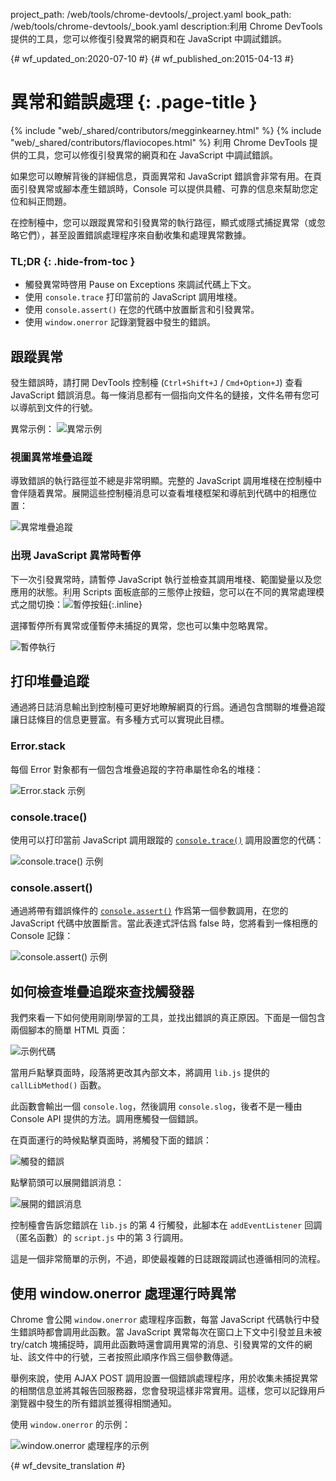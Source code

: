 project_path: /web/tools/chrome-devtools/_project.yaml
book_path: /web/tools/chrome-devtools/_book.yaml
description:利用 Chrome DevTools 提供的工具，您可以修復引發異常的網頁和在 JavaScript 中調試錯誤。

{# wf_updated_on:2020-07-10 #}
{# wf_published_on:2015-04-13 #}

# 異常和錯誤處理 {: .page-title }

{% include "web/_shared/contributors/megginkearney.html" %}
{% include "web/_shared/contributors/flaviocopes.html" %}
利用 Chrome DevTools 提供的工具，您可以修復引發異常的網頁和在 JavaScript 中調試錯誤。

如果您可以瞭解背後的詳細信息，頁面異常和 JavaScript 錯誤會非常有用。在頁面引發異常或腳本產生錯誤時，Console 可以提供具體、可靠的信息來幫助您定位和糾正問題。 

在控制檯中，您可以跟蹤異常和引發異常的執行路徑，顯式或隱式捕捉異常（或忽略它們），甚至設置錯誤處理程序來自動收集和處理異常數據。


### TL;DR {: .hide-from-toc }
- 觸發異常時啓用 Pause on Exceptions 來調試代碼上下文。
- 使用  <code>console.trace</code> 打印當前的 JavaScript 調用堆棧。
- 使用  <code>console.assert()</code> 在您的代碼中放置斷言和引發異常。
- 使用  <code>window.onerror</code> 記錄瀏覽器中發生的錯誤。


## 跟蹤異常

發生錯誤時，請打開 DevTools 控制檯 (`Ctrl+Shift+J` / `Cmd+Option+J`) 查看 JavaScript 錯誤消息。每一條消息都有一個指向文件名的鏈接，文件名帶有您可以導航到文件的行號。


異常示例：
![異常示例](images/track-exceptions-tracking-exceptions.jpg)

### 視圖異常堆疊追蹤

導致錯誤的執行路徑並不總是非常明顯。完整的 JavaScript 調用堆棧在控制檯中會伴隨着異常。展開這些控制檯消息可以查看堆棧框架和導航到代碼中的相應位置：



![異常堆疊追蹤](images/track-exceptions-exception-stack-trace.jpg)

### 出現 JavaScript 異常時暫停

下一次引發異常時，請暫停 JavaScript 執行並檢查其調用堆棧、範圍變量以及您應用的狀態。利用 Scripts 面板底部的三態停止按鈕，您可以在不同的異常處理模式之間切換：![暫停按鈕](images/track-exceptions-pause-gray.png){:.inline}




選擇暫停所有異常或僅暫停未捕捉的異常，您也可以集中忽略異常。

![暫停執行](images/track-exceptions-pause-execution.jpg)

## 打印堆疊追蹤

通過將日誌消息輸出到控制檯可更好地瞭解網頁的行爲。通過包含關聯的堆疊追蹤讓日誌條目的信息更豐富。有多種方式可以實現此目標。

### Error.stack
每個 Error 對象都有一個包含堆疊追蹤的字符串屬性命名的堆棧：

![Error.stack 示例](images/track-exceptions-error-stack.jpg)

### console.trace()

使用可以打印當前 JavaScript 調用跟蹤的 [`console.trace()`](./console-reference#consoletraceobject) 調用設置您的代碼：

![console.trace() 示例](images/track-exceptions-console-trace.jpg)

### console.assert()

通過將帶有錯誤條件的 [`console.assert()`](./console-reference#consoleassertexpression-object) 作爲第一個參數調用，在您的 JavaScript 代碼中放置斷言。當此表達式評估爲 false 時，您將看到一條相應的 Console 記錄：




![console.assert() 示例](images/track-exceptions-console-assert.jpg)

## 如何檢查堆疊追蹤來查找觸發器

我們來看一下如何使用剛剛學習的工具，並找出錯誤的真正原因。下面是一個包含兩個腳本的簡單 HTML 頁面：



![示例代碼](images/track-exceptions-example-code.png)

當用戶點擊頁面時，段落將更改其內部文本，將調用 `lib.js` 提供的 `callLibMethod()` 函數。



此函數會輸出一個 `console.log`，然後調用 `console.slog`，後者不是一種由 Console API 提供的方法。調用應觸發一個錯誤。




在頁面運行的時候點擊頁面時，將觸發下面的錯誤：


![觸發的錯誤](images/track-exceptions-example-error-triggered.png)

點擊箭頭可以展開錯誤消息：

![展開的錯誤消息](images/track-exceptions-example-error-message-expanded.png)

控制檯會告訴您錯誤在 `lib.js` 的第 4 行觸發，此腳本在 `addEventListener` 回調（匿名函數）的 `script.js` 中的第 3 行調用。



這是一個非常簡單的示例，不過，即使最複雜的日誌跟蹤調試也遵循相同的流程。


## 使用 window.onerror 處理運行時異常

Chrome 會公開 `window.onerror` 處理程序函數，每當 JavaScript 代碼執行中發生錯誤時都會調用此函數。當 JavaScript 異常每次在窗口上下文中引發並且未被 try/catch 塊捕捉時，調用此函數時還會調用異常的消息、引發異常的文件的網址、該文件中的行號，三者按照此順序作爲三個參數傳遞。








舉例來說，使用 AJAX POST 調用設置一個錯誤處理程序，用於收集未捕捉異常的相關信息並將其報告回服務器，您會發現這樣非常實用。這樣，您可以記錄用戶瀏覽器中發生的所有錯誤並獲得相關通知。

使用 `window.onerror` 的示例：

![window.onerror 處理程序的示例](images/runtime-exceptions-window-onerror.jpg)




{# wf_devsite_translation #}
